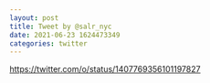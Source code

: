 ```yaml
--- 
layout: post 
title: Tweet by @salr_nyc 
date: 2021-06-23 1624473349 
categories: twitter 
--- 
```

https://twitter.com/o/status/1407769356101197827